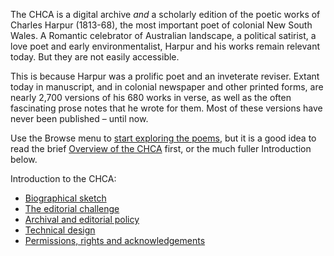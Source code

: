 The CHCA is a digital archive *and* a  scholarly edition of the poetic works of Charles Harpur (1813-68), the  most important poet of colonial New South Wales. A Romantic celebrator  of Australian landscape, a political satirist, a love poet and early  environmentalist, Harpur and his works remain relevant today. But they  are not easily accessible. 

This is because Harpur was a prolific poet and an inveterate reviser.  Extant today in manuscript, and in colonial newspaper and other printed  forms, are nearly 2,700 versions of his 680 works in verse, as well as the  often fascinating prose notes that he wrote for them. Most of these  versions have never been published – until now.

Use the Browse menu to [start exploring the poems](/harpur/tabs?tabset=browse), but it is a good idea to read the brief [Overview of the CHCA](/harpur/tabs?tabset=about) first, or the much fuller Introduction below.

Introduction to the CHCA:

  * [Biographical sketch](/harpur/tabs?tabset=about&module=para%3Fdocid%3Denglish/harpur/about/biography)
  * [The editorial challenge](/harpur/tabs?tabset=about&module=para%3Fdocid%3Denglish/harpur/about/challenges) 
  * [Archival and editorial policy](/harpur/tabs?tabset=about&module=para%3Fdocid%3Denglish/harpur/about/editorial) 
  * [Technical design](/harpur/tabs?tabset=about&module=para%3Fdocid%3Denglish/harpur/about/technical) 
  * [Permissions, rights and acknowledgements](/harpur/tabs?tabset=about&module=para%3Fdocid%3Denglish/harpur/about/permissions) 
